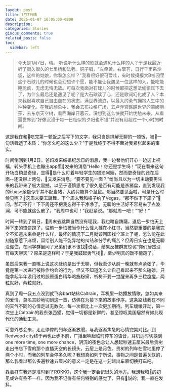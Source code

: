 ```yaml
---
layout: post
title: 1月7日晴
date: 2025-01-07 16:05:00-0800
description: 
categories: Stories
giscus_comments: true
related_posts: false
toc:
  sidebar: left
---
```


>今天是1月7日，晴。
>听说听什么样的歌就会遇见什么样的人？于是我最近听了很久很久的七里桥和法老。铜子唱，“左牵黄，右擎苍，日行千里系沙袋，这样的姑娘，你看怎么样？”我看很好很可爱哇，有时候摸摸大B校园里这个石球儿的时候也会幻想许个愿，能不能让我遇见一位这样的人，能吃能睡能疯，无虑无悔无敌。可每次我面对石球儿的时候都把这想法偷偷压下去了，为什么最后还是遇见了呢？是大石球读了心，还是歌词幻化成了人？本来我很喜欢自己自由自在的状态，满世界流浪，以最大的勇气拥抱人生中的种种变化。在我的想象中，我会去布拉格广场，去卢浮宫瞧瞧世界的蒙娜丽莎，去东京天空树，看西海岸日暮云。没想到这么快就开始忧愁未来，从看遍世界到“好像沉浸于每一日相似的夕阳也不错”并没有用超过一个小时的时间。

这是我在和🐠吃完第一顿饭之后写下的文字，我只当是排解无聊的一顿饭，被🐠一句话戳透了本质：“你怎么吃的这么少？”于是我终于不得不面对我紧张起来的事实。

时间倒回到1月2日，爸妈发来结婚纪念日的消息，我一边替他们开心一边送上祝福，转头手机上也蹦出app里🐠发来的消息“Hello！你还是学生吗！”现在看来这句开场白稍显奇怪，显得🐠是什么盯着年轻学生的猥琐阿姨，然而更奇怪的还在后面--还没聊上两句，🐠又发来消息，“要不要见一面？”给尚且以为一切主动要男生来的我带来了极大震撼，以至于谨慎思考了很久是否有可能是杀猪盘，直到发现我的chase余额似乎并不配当猪，大约只能算个鼠鼠。那当然要见面啦，可是什么时候见呢？🐠这周末要去跳舞，下个周末我和橘子约了Vegas，“那不然下下周？”🐠问。那可不行！下下周还不把我忘得干干净净了。无聊的生活好不容易来了点波澜，可不能就这么散了。“我周中也可！”我赶紧说。“那就周一吧！”“好！”

时间一转到了周日，🐠周末去跳舞自然没有理我，我也暗自踌躇，退后一步怕天上掉下来的馅饼跑了，往前一步怕被当作什么怪人挂在小红书，当然更重要的是我完全不知道未来会是什么样，最坏的情况下二月就该回国找个班上了呢，怎么能在此刻随意惹下麻烦，留给别人能不能异地的纠结和分手的痛苦？但周日实在也是无聊没绷住，在同学群里问了兄弟们该不该找🐠说话，结果反被群友惊诧“你们居然没有每天聊天”？原来是这样吗？于是我鼓起勇气找🐠，至少明天的饭不能跑了。

虽然后来我一直嘴上说这次赴约是出于无聊，但我至少从前一晚就有点紧张了，毕竟是第一次进行被称作约会的行为，但又不知道怎么让自己看起来不那么磕碜，只能拿起半年没用过的胶原蛋白精华略施粉黛，祈祷不要一觉醒来再多三粒痘痘，两粒就好，两粒就好。

真到了周一我五点没到就飞奔bart站转Caltrain，耳机里一路播放情歌，忽如其来的爱情，莫名其妙地切到这一首，仿佛在为接下来的故事作序。这条路线我在不同的天气不同的心情走过无数次，每一次都比上一次更加期待。列车缓缓开动，第一次坐上Caltrain的我东张西望，觉得一切都是新鲜的，甚至惊叹美国居然有如此现代化的通勤工具。

可意外总会来，走走停停的列车逐渐放缓，与我逐渐焦急的心情完美对比。到Redwood city终于再也止步不前，广播里响起临时停车的语音，耳机适时切换到one more time, one more chance，阴沉的夜色总让人想起秒速五厘米最后贵树走出书店下雪的那个直插天空的长镜头，云层上是月色。贵树的列车在雪地里停了两个小时，而我的列车会停多久呢？我想真如列宁所说，事物之间是普遍关联的，那么我看过那么多遍秒速五厘米的意义一定是在这一刻越出车厢切换打车吧。

靠着打车我还是准时到了ROKKO，这个我一定会记很久的地方。我想我和🐠的初见或许有些不一样，因为我不记得有任何特别的感觉了，只有🐠说的，我一直在发抖。
